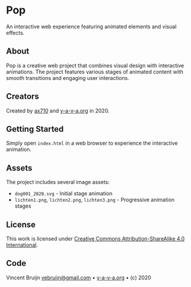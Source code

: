 # Pop

An interactive web experience featuring animated elements and visual effects.

## About

Pop is a creative web project that combines visual design with interactive animations. The project features various stages of animated content with smooth transitions and engaging user interactions.

## Creators

Created by [ax710](https://www.ax710.org) and [y-a-v-a.org](https://www.y-a-v-a.org) in 2020.

## Getting Started

Simply open `index.html` in a web browser to experience the interactive animation.

## Assets

The project includes several image assets:

- `dog001_2020.svg` - Initial stage animation
- `lichten1.png`, `lichten2.png`, `lichten3.png` - Progressive animation stages

## License

This work is licensed under [Creative Commons Attribution-ShareAlike 4.0 International](https://creativecommons.org/licenses/by-sa/4.0/).

## Code

Vincent Bruijn <vebruijn@gmail.com> • [y-a-v-a.org](https://www.y-a-v-a.org) • (c) 2020
